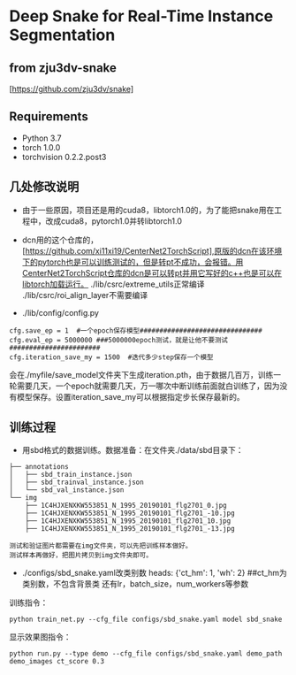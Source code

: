 # Deep Snake for Real-Time Instance Segmentation


## from zju3dv-snake
[https://github.com/zju3dv/snake]

## Requirements
* Python 3.7
* torch  1.0.0
* torchvision 0.2.2.post3

## 几处修改说明
* 由于一些原因，项目还是用的cuda8，libtorch1.0的，为了能把snake用在工程中，改成cuda8，pytorch1.0并转libtorch1.0
* dcn用的这个仓库的，[https://github.com/xi11xi19/CenterNet2TorchScript],原版的dcn在该环境下的pytorch也是可以训练测试的，但是转pt不成功，会报错。用CenterNet2TorchScript仓库的dcn是可以转pt并用它写好的c++也是可以在libtorch加载运行。
./lib/csrc/extreme_utils正常编译
./lib/csrc/roi_align_layer不需要编译

* ./lib/config/config.py
```
cfg.save_ep = 1  #一个epoch保存模型############################### 
cfg.eval_ep = 5000000 ###5000000epoch测试，就是让他不要测试#######################
cfg.iteration_save_my = 1500  #迭代多少step保存一个模型
```
会在./myfile/save_model文件夹下生成iteration.pth，由于数据几百万，训练一轮需要几天，一个epoch就需要几天，万一哪次中断训练前面就白训练了，因为没有模型保存。设置iteration_save_my可以根据指定步长保存最新的。

## 训练过程
* 用sbd格式的数据训练。数据准备：在文件夹./data/sbd目录下：
```
├── annotations
│   ├── sbd_train_instance.json
│   ├── sbd_trainval_instance.json
│   └── sbd_val_instance.json
└── img
    ├── 1C4HJXENXKW553851_N_1995_20190101_flg2701_0.jpg
    ├── 1C4HJXENXKW553851_N_1995_20190101_flg2701_-10.jpg
    ├── 1C4HJXENXKW553851_N_1995_20190101_flg2701_10.jpg
    ├── 1C4HJXENXKW553851_N_1995_20190101_flg2701_-13.jpg

测试和验证图片都需要在img文件夹，可以先把训练样本做好。
测试样本再做好，把图片拷贝到img文件夹即可。
```
* ./configs/sbd_snake.yaml改类别数
heads: {'ct_hm': 1, 'wh': 2}  ##ct_hm为类别数，不包含背景类
还有lr，batch_size，num_workers等参数


训练指令：
```
python train_net.py --cfg_file configs/sbd_snake.yaml model sbd_snake
```

显示效果图指令：
```
python run.py --type demo --cfg_file configs/sbd_snake.yaml demo_path demo_images ct_score 0.3
```

